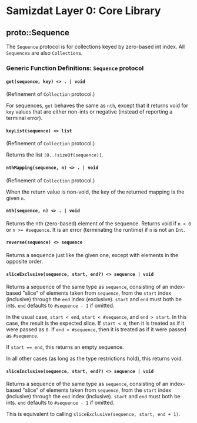 Samizdat Layer 0: Core Library
==============================

proto::Sequence
---------------

The `Sequence` protocol is for collections keyed by zero-based int index.
All `Sequence`s are also `Collection`s.


### Generic Function Definitions: `Sequence` protocol

#### `get(sequence, key) <> . | void`

(Refinement of `Collection` protocol.)

For sequences, `get` behaves the same as `nth`, except that it returns
void for `key` values that are either non-ints or negative (instead of
reporting a terminal error).

#### `keyList(sequence) <> list`

(Refinement of `Collection` protocol.)

Returns the list `[0..!sizeOf(sequence)]`.

#### `nthMapping(sequence, n) <> . | void`

(Refinement of `Collection` protocol.)

When the return value is non-void, the key of the returned mapping is the
given `n`.

#### `nth(sequence, n) <> . | void`

Returns the nth (zero-based) element of the sequence.
Returns void if `n < 0` or `n >= #sequence`. It is an error
(terminating the runtime) if `n` is not an `Int`.

#### `reverse(sequence) <> sequence`

Returns a sequence just like the given one, except with elements in
the opposite order.

#### `sliceExclusive(sequence, start, end?) <> sequence | void`

Returns a sequence of the same type as `sequence`, consisting of an
index-based "slice" of elements taken from `sequence`, from the `start`
index (inclusive) through the `end` index (exclusive). `start` and `end`
must both be ints. `end` defaults to `#sequence - 1` if omitted.

In the usual case, `start < end`, `start < #sequence`, and `end > start`.
In this case, the result is the expected slice. If `start < 0`, then it is
treated as if it were passed as `0`. If `end > #sequence`, then it is
treated as if it were passed as `#sequence`.

If `start == end`, this returns an empty sequence.

In all other cases (as long as the type restrictions hold), this returns void.

#### `sliceInclusive(sequence, start, end?) <> sequence | void`

Returns a sequence of the same type as `sequence`, consisting of an
index-based "slice" of elements taken from `sequence`, from the `start`
index (inclusive) through the `end` index (inclusive). `start` and `end`
must both be ints. `end` defaults to `#sequence - 1` if omitted.

This is equivalent to calling `sliceExclusive(sequence, start, end + 1)`.
